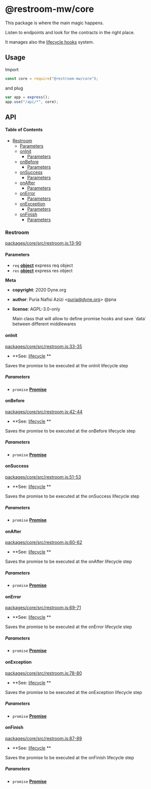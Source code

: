 # @restroom-mw/core

This package is where the main magic happens.

Listen to endpoints and look for the contracts in the right place.

It manages also the [lifecycle hooks](/architecture?id=lifecycle-hooks) system.

## Usage

Import

```js
const core = require("@restroom-mw/core");
```

and plug

```js
var app = express();
app.use("/api/*", core);
```

## API

<!-- Generated by documentation.js. Update this documentation by updating the source code. -->

#### Table of Contents

-   [Restroom](#restroom)
    -   [Parameters](#parameters)
    -   [onInit](#oninit)
        -   [Parameters](#parameters-1)
    -   [onBefore](#onbefore)
        -   [Parameters](#parameters-2)
    -   [onSuccess](#onsuccess)
        -   [Parameters](#parameters-3)
    -   [onAfter](#onafter)
        -   [Parameters](#parameters-4)
    -   [onError](#onerror)
        -   [Parameters](#parameters-5)
    -   [onException](#onexception)
        -   [Parameters](#parameters-6)
    -   [onFinish](#onfinish)
        -   [Parameters](#parameters-7)

### Restroom

[packages/core/src/restroom.js:13-90](https://github.com/dyne/restroom-mw/blob/132c41935160e5d3ff7ba8641096796e219bdc9f/packages/core/src/restroom.js#L13-L90 "Source code on GitHub")

#### Parameters

-   `req` **[object](https://developer.mozilla.org/docs/Web/JavaScript/Reference/Global_Objects/Object)** express req object
-   `res` **[object](https://developer.mozilla.org/docs/Web/JavaScript/Reference/Global_Objects/Object)** express res object

**Meta**

-   **copyright**: 2020 Dyne.org

-   **author**: Puria Nafisi Azizi &lt;puria@dyne.org> @pna
-   **license**: AGPL-3.0-only

    Main class that will allow to define promise hooks and
    save \`data\` between different middlewares

#### onInit

[packages/core/src/restroom.js:33-35](https://github.com/dyne/restroom-mw/blob/132c41935160e5d3ff7ba8641096796e219bdc9f/packages/core/src/restroom.js#L33-L35 "Source code on GitHub")

-   **See: [lifecycle](/architecture?id=lifecycle-hooks)
    **

Saves the promise to be executed at the onInit lifecycle step

##### Parameters

-   `promise` **[Promise](https://developer.mozilla.org/docs/Web/JavaScript/Reference/Global_Objects/Promise)** 

#### onBefore

[packages/core/src/restroom.js:42-44](https://github.com/dyne/restroom-mw/blob/132c41935160e5d3ff7ba8641096796e219bdc9f/packages/core/src/restroom.js#L42-L44 "Source code on GitHub")

-   **See: [lifecycle](/architecture?id=lifecycle-hooks)
    **

Saves the promise to be executed at the onBefore lifecycle step

##### Parameters

-   `promise` **[Promise](https://developer.mozilla.org/docs/Web/JavaScript/Reference/Global_Objects/Promise)** 

#### onSuccess

[packages/core/src/restroom.js:51-53](https://github.com/dyne/restroom-mw/blob/132c41935160e5d3ff7ba8641096796e219bdc9f/packages/core/src/restroom.js#L51-L53 "Source code on GitHub")

-   **See: [lifecycle](/architecture?id=lifecycle-hooks)
    **

Saves the promise to be executed at the onSuccess lifecycle step

##### Parameters

-   `promise` **[Promise](https://developer.mozilla.org/docs/Web/JavaScript/Reference/Global_Objects/Promise)** 

#### onAfter

[packages/core/src/restroom.js:60-62](https://github.com/dyne/restroom-mw/blob/132c41935160e5d3ff7ba8641096796e219bdc9f/packages/core/src/restroom.js#L60-L62 "Source code on GitHub")

-   **See: [lifecycle](/architecture?id=lifecycle-hooks)
    **

Saves the promise to be executed at the onAfter lifecycle step

##### Parameters

-   `promise` **[Promise](https://developer.mozilla.org/docs/Web/JavaScript/Reference/Global_Objects/Promise)** 

#### onError

[packages/core/src/restroom.js:69-71](https://github.com/dyne/restroom-mw/blob/132c41935160e5d3ff7ba8641096796e219bdc9f/packages/core/src/restroom.js#L69-L71 "Source code on GitHub")

-   **See: [lifecycle](/architecture?id=lifecycle-hooks)
    **

Saves the promise to be executed at the onError lifecycle step

##### Parameters

-   `promise` **[Promise](https://developer.mozilla.org/docs/Web/JavaScript/Reference/Global_Objects/Promise)** 

#### onException

[packages/core/src/restroom.js:78-80](https://github.com/dyne/restroom-mw/blob/132c41935160e5d3ff7ba8641096796e219bdc9f/packages/core/src/restroom.js#L78-L80 "Source code on GitHub")

-   **See: [lifecycle](/architecture?id=lifecycle-hooks)
    **

Saves the promise to be executed at the onException lifecycle step

##### Parameters

-   `promise` **[Promise](https://developer.mozilla.org/docs/Web/JavaScript/Reference/Global_Objects/Promise)** 

#### onFinish

[packages/core/src/restroom.js:87-89](https://github.com/dyne/restroom-mw/blob/132c41935160e5d3ff7ba8641096796e219bdc9f/packages/core/src/restroom.js#L87-L89 "Source code on GitHub")

-   **See: [lifecycle](/architecture?id=lifecycle-hooks)
    **

Saves the promise to be executed at the onFinish lifecycle step

##### Parameters

-   `promise` **[Promise](https://developer.mozilla.org/docs/Web/JavaScript/Reference/Global_Objects/Promise)** 
